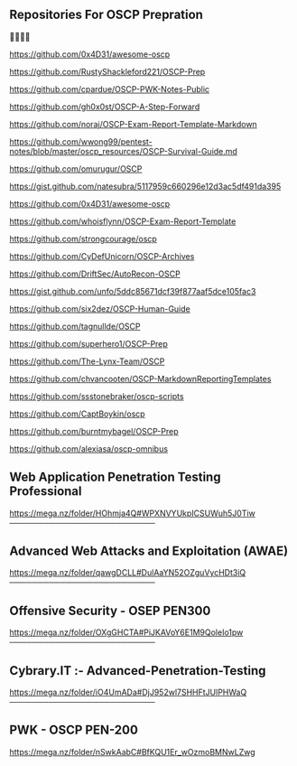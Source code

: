 ## Repositories For OSCP Prepration

🤩🤩🤩🤩

https://github.com/0x4D31/awesome-oscp

https://github.com/RustyShackleford221/OSCP-Prep

https://github.com/cpardue/OSCP-PWK-Notes-Public

https://github.com/gh0x0st/OSCP-A-Step-Forward

https://github.com/noraj/OSCP-Exam-Report-Template-Markdown

https://github.com/wwong99/pentest-notes/blob/master/oscp_resources/OSCP-Survival-Guide.md

https://github.com/omurugur/OSCP

https://gist.github.com/natesubra/5117959c660296e12d3ac5df491da395

https://github.com/0x4D31/awesome-oscp

https://github.com/whoisflynn/OSCP-Exam-Report-Template

https://github.com/strongcourage/oscp

https://github.com/CyDefUnicorn/OSCP-Archives

https://github.com/DriftSec/AutoRecon-OSCP

https://gist.github.com/unfo/5ddc85671dcf39f877aaf5dce105fac3

https://github.com/six2dez/OSCP-Human-Guide

https://github.com/tagnullde/OSCP

https://github.com/superhero1/OSCP-Prep

https://github.com/The-Lynx-Team/OSCP

https://github.com/chvancooten/OSCP-MarkdownReportingTemplates

https://github.com/ssstonebraker/oscp-scripts

https://github.com/CaptBoykin/oscp

https://github.com/burntmybagel/OSCP-Prep

https://github.com/alexiasa/oscp-omnibus

## Web Application Penetration Testing Professional

https://mega.nz/folder/HOhmja4Q#WPXNVYUkpICSUWuh5J0Tiw
──────────────────────────

## Advanced Web Attacks and Exploitation (AWAE)

https://mega.nz/folder/qawgDCLL#DulAaYN52OZguVycHDt3iQ
──────────────────────────

## Offensive Security - OSEP PEN300

https://mega.nz/folder/OXgGHCTA#PiJKAVoY6E1M9QoleIo1pw
──────────────────────────

## Cybrary.IT :- Advanced-Penetration-Testing

https://mega.nz/folder/iO4UmADa#DjJ952wl7SHHFtJUlPHWaQ
──────────────────────────

## PWK - OSCP PEN-200

https://mega.nz/folder/nSwkAabC#BfKQU1Er_wOzmoBMNwLZwg
